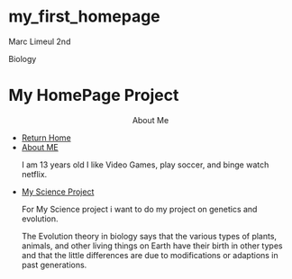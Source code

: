 # my_first_homepage
 Marc Limeul 2nd  
<head> Biology
</head>
<br
<hr>
<h1> My HomePage Project </h1>
<p> <center> About Me </center></p>
<a
<body bgcolor= "Blue" >
</body>
<!DOCTYPE html>
<html>
<head>
<title>Navigation Bar Exampe</title
<link rel="stylesheet" type="text/css" href="css/navigation_bar.css">
<meta name="description" content="Navigation Bar Example">
<meta name="keywords" content="html,css,school,project,science,computers,technology">
<meta name="author" content="Ryan Kelley">
</head>
<body>
<ul>
<li><a href="index.html">Return Home</a></li>
<li><a href="about_me.html">About ME</a></li><p> <font color> I am 13 years old I like Video Games, play soccer, and binge watch netflix. </font</P>
<li><a href="science.html">My Science Project</a></li><p> For My Science project i want  to do my project on genetics and evolution. 
 
 
 The Evolution  theory in biology says that the various types of plants, animals, and other living things on Earth have their birth   in other  types and that the little differences are due to modifications or adaptions  in past generations.  </P>
</ul>


</body>
</html>
